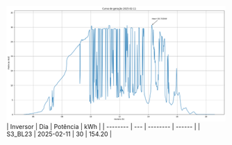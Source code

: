 ![My Image](11_02_2025-S3_BL23.png)
| Inversor | Dia | Potência | kWh    |
| -------- | --- | -------- | ------ |
| S3_BL23       | 2025-02-11  | 30       | 154.20 |